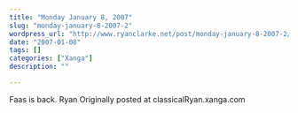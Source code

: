 ```yaml
---
title: "Monday January 8, 2007"
slug: "monday-january-8-2007-2"
wordpress_url: "http://www.ryanclarke.net/post/monday-january-8-2007-2/"
date: "2007-01-08"
tags: []
categories: ["Xanga"]
description: ""

---
```


Faas is back.
Ryan
Originally posted at classicalRyan.xanga.com
